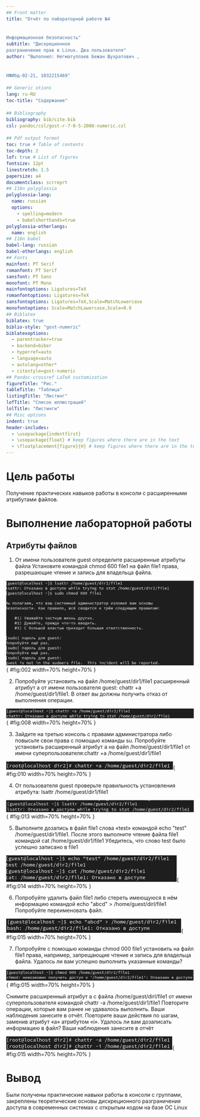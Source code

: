 ```yaml
---
## Front matter
title: "Отчёт по лабораторной работе №4


Информационная безопасность"
subtitle: "Дискреционное
разграничение прав в Linux. Два пользователя"
author: "Выполнил: Негматуллаев Бежан Шухратович , 


НФИбд-02-21, 1032215469"

## Generic otions
lang: ru-RU
toc-title: "Содержание"

## Bibliography
bibliography: bib/cite.bib
csl: pandoc/csl/gost-r-7-0-5-2008-numeric.csl

## Pdf output format
toc: true # Table of contents
toc-depth: 2
lof: true # List of figures
fontsize: 12pt
linestretch: 1.5
papersize: a4
documentclass: scrreprt
## I18n polyglossia
polyglossia-lang:
  name: russian
  options:
	- spelling=modern
	- babelshorthands=true
polyglossia-otherlangs:
  name: english
## I18n babel
babel-lang: russian
babel-otherlangs: english
## Fonts
mainfont: PT Serif
romanfont: PT Serif
sansfont: PT Sans
monofont: PT Mono
mainfontoptions: Ligatures=TeX
romanfontoptions: Ligatures=TeX
sansfontoptions: Ligatures=TeX,Scale=MatchLowercase
monofontoptions: Scale=MatchLowercase,Scale=0.9
## Biblatex
biblatex: true
biblio-style: "gost-numeric"
biblatexoptions:
  - parentracker=true
  - backend=biber
  - hyperref=auto
  - language=auto
  - autolang=other*
  - citestyle=gost-numeric
## Pandoc-crossref LaTeX customization
figureTitle: "Рис."
tableTitle: "Таблица"
listingTitle: "Листинг"
lofTitle: "Список иллюстраций"
lolTitle: "Листинги"
## Misc options
indent: true
header-includes:
  - \usepackage{indentfirst}
  - \usepackage{float} # keep figures where there are in the text
  - \floatplacement{figure}{H} # keep figures where there are in the text
---
```


# Цель работы

Получение практических навыков работы в консоли с расширенными
атрибутами файлов.

# Выполнение лабораторной работы

## Атрибуты файлов

1. От имени пользователя guest определите расширенные атрибуты файла
Установите командой chmod 600 file1 на файл file1 права, разрешающие чтение и запись для владельца файла.

![(рис. 1.)](image/1.PNG){ #fig:002 width=70% height=70% }


2. Попробуйте установить на файл /home/guest/dir1/file1 расширенный атрибут a от имени пользователя guest:
chattr +a /home/guest/dir1/file1. В ответ вы должны получить отказ от выполнения операции.

![(рис. 2.)](image/2.PNG){ #fig:008 width=70% height=70% }

3. Зайдите на третью консоль с правами администратора либо повысьте
свои права с помощью команды su. Попробуйте установить расширенный атрибут a на файл /home/guest/dir1/file1 от имени суперпользователя:chattr +a /home/guest/dir1/file1

![(рис. 3.)](image/3.PNG){ #fig:010 width=70% height=70% }

4. От пользователя guest проверьте правильность установления атрибута:
lsattr /home/guest/dir1/file1

![(рис. 4.)](image/4.PNG){ #fig:013 width=70% height=70% }


5. Выполните дозапись в файл file1 слова «test» командой
echo "test" /home/guest/dir1/file1. После этого выполните чтение файла file1 командой
cat /home/guest/dir1/file1
Убедитесь, что слово test было успешно записано в file1

![(рис. 5.)](image/5.PNG){ #fig:014 width=70% height=70% }

6. Попробуйте удалить файл file1 либо стереть имеющуюся в нём информацию командой
echo "abcd" > /home/guest/dirl/file1
Попробуйте переименовать файл.

![(рис. 6.)](image/6.PNG){ #fig:015 width=70% height=70% }

7. Попробуйте с помощью команды chmod 000 file1
установить на файл file1 права, например, запрещающие чтение и запись для владельца файла. Удалось ли вам успешно выполнить указанные команды?

![(рис. 7.)](image/7.PNG){ #fig:015 width=70% height=70% }

Снимите расширенный атрибут a с файла /home/guest/dirl/file1 от
имени суперпользователя командой
chattr -a /home/guest/dir1/file1
Повторите операции, которые вам ранее не удавалось выполнить. Ваши
наблюдения занесите в отчёт.
 Повторите ваши действия по шагам, заменив атрибут «a» атрибутом «i».
Удалось ли вам дозаписать информацию в файл? Ваши наблюдения занесите в отчёт

![(рис. 8.)](image/8.PNG){ #fig:015 width=70% height=70% }

# Вывод

Были получены практические навыки работы в консоли с группами, закреплены теоретические основы дискреционного разграничения доступа в современных системах с открытым кодом на базе ОС Linux



